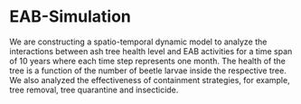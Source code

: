 # EAB-Simulation
We are constructing a spatio-temporal dynamic model to analyze the interactions between ash tree health level and EAB activities for a time span of 10 years where each time step represents one month. The health of the tree is a function of the number of beetle larvae inside the respective tree. We also analyzed the effectiveness of containment strategies, for example, tree removal, tree quarantine and insecticide.
